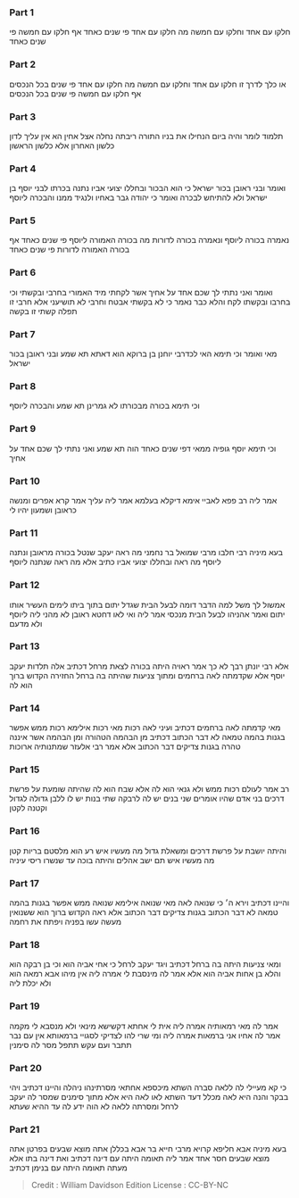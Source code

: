 
### Part 1
חלקו עם אחד וחלקו עם חמשה מה חלקו עם אחד פי שנים כאחד אף חלקו עם חמשה פי שנים כאחד

### Part 2
או כלך לדרך זו חלקו עם אחד וחלקו עם חמשה מה חלקו עם אחד פי שנים בכל הנכסים אף חלקו עם חמשה פי שנים בכל הנכסים

### Part 3
תלמוד לומר והיה ביום הנחילו את בניו התורה ריבתה נחלה אצל אחין הא אין עליך לדון כלשון האחרון אלא כלשון הראשון

### Part 4
ואומר ובני ראובן בכור ישראל כי הוא הבכור ובחללו יצועי אביו נתנה בכרתו לבני יוסף בן ישראל ולא להתיחש לבכרה ואומר כי יהודה גבר באחיו ולנגיד ממנו והבכרה ליוסף

### Part 5
נאמרה בכורה ליוסף ונאמרה בכורה לדורות מה בכורה האמורה ליוסף פי שנים כאחד אף בכורה האמורה לדורות פי שנים כאחד

### Part 6
ואומר ואני נתתי לך שכם אחד על אחיך אשר לקחתי מיד האמורי בחרבי ובקשתי וכי בחרבו ובקשתו לקח והלא כבר נאמר כי לא בקשתי אבטח וחרבי לא תושיעני אלא חרבי זו תפלה קשתי זו בקשה

### Part 7
מאי ואומר וכי תימא האי לכדרבי יוחנן בן ברוקא הוא דאתא תא שמע ובני ראובן בכור ישראל

### Part 8
וכי תימא בכורה מבכורתו לא גמרינן תא שמע והבכרה ליוסף

### Part 9
וכי תימא יוסף גופיה ממאי דפי שנים כאחד הוה תא שמע ואני נתתי לך שכם אחד על אחיך

### Part 10
אמר ליה רב פפא לאביי אימא דיקלא בעלמא אמר ליה עליך אמר קרא אפרים ומנשה כראובן ושמעון יהיו לי

### Part 11
בעא מיניה רבי חלבו מרבי שמואל בר נחמני מה ראה יעקב שנטל בכורה מראובן ונתנה ליוסף מה ראה ובחללו יצועי אביו כתיב אלא מה ראה שנתנה ליוסף

### Part 12
אמשול לך משל למה הדבר דומה לבעל הבית שגדל יתום בתוך ביתו לימים העשיר אותו יתום ואמר אהניהו לבעל הבית מנכסי אמר ליה ואי לאו דחטא ראובן לא מהני ליה ליוסף ולא מדעם

### Part 13
אלא רבי יונתן רבך לא כך אמר ראויה היתה בכורה לצאת מרחל דכתיב אלה תלדות יעקב יוסף אלא שקדמתה לאה ברחמים ומתוך צניעות שהיתה בה ברחל החזירה הקדוש ברוך הוא לה

### Part 14
מאי קדמתה לאה ברחמים דכתיב ועיני לאה רכות מאי רכות אילימא רכות ממש אפשר בגנות בהמה טמאה לא דבר הכתוב דכתיב מן הבהמה הטהורה ומן הבהמה אשר איננה טהרה בגנות צדיקים דבר הכתוב אלא אמר רבי אלעזר שמתנותיה ארוכות

### Part 15
רב אמר לעולם רכות ממש ולא גנאי הוא לה אלא שבח הוא לה שהיתה שומעת על פרשת דרכים בני אדם שהיו אומרים שני בנים יש לה לרבקה שתי בנות יש לו ללבן גדולה לגדול וקטנה לקטן

### Part 16
והיתה יושבת על פרשת דרכים ומשאלת גדול מה מעשיו איש רע הוא מלסטם בריות קטן מה מעשיו איש תם ישב אהלים והיתה בוכה עד שנשרו ריסי עיניה

### Part 17
והיינו דכתיב וירא ה׳ כי שנואה לאה מאי שנואה אילימא שנואה ממש אפשר בגנות בהמה טמאה לא דבר הכתוב בגנות צדיקים דבר הכתוב אלא ראה הקדוש ברוך הוא ששנואין מעשה עשו בפניה ויפתח את רחמה

### Part 18
ומאי צניעות היתה בה ברחל דכתיב ויגד יעקב לרחל כי אחי אביה הוא וכי בן רבקה הוא והלא בן אחות אביה הוא אלא אמר לה מינסבת לי אמרה ליה אין מיהו אבא רמאה הוא ולא יכלת ליה

### Part 19
אמר לה מאי רמאותיה אמרה ליה אית לי אחתא דקשישא מינאי ולא מנסבא לי מקמה אמר לה אחיו אני ברמאות אמרה ליה ומי שרי להו לצדיקי לסגויי ברמאותא אין עם נבר תתבר ועם עקש תתפל מסר לה סימנין

### Part 20
כי קא מעיילי לה ללאה סברה השתא מיכספא אחתאי מסרתינהו ניהלה והיינו דכתיב ויהי בבקר והנה היא לאה מכלל דעד השתא לאו לאה היא אלא מתוך סימנים שמסר לה יעקב לרחל ומסרתה ללאה לא הוה ידע לה עד ההיא שעתא

### Part 21
בעא מיניה אבא חליפא קרויא מרבי חייא בר אבא בכללן אתה מוצא שבעים בפרטן אתה מוצא שבעים חסר אחד אמר ליה תאומה היתה עם דינה דכתיב ואת דינה בתו אלא מעתה תאומה היתה עם בנימן דכתיב

>Credit : William Davidson Edition
>License : CC-BY-NC